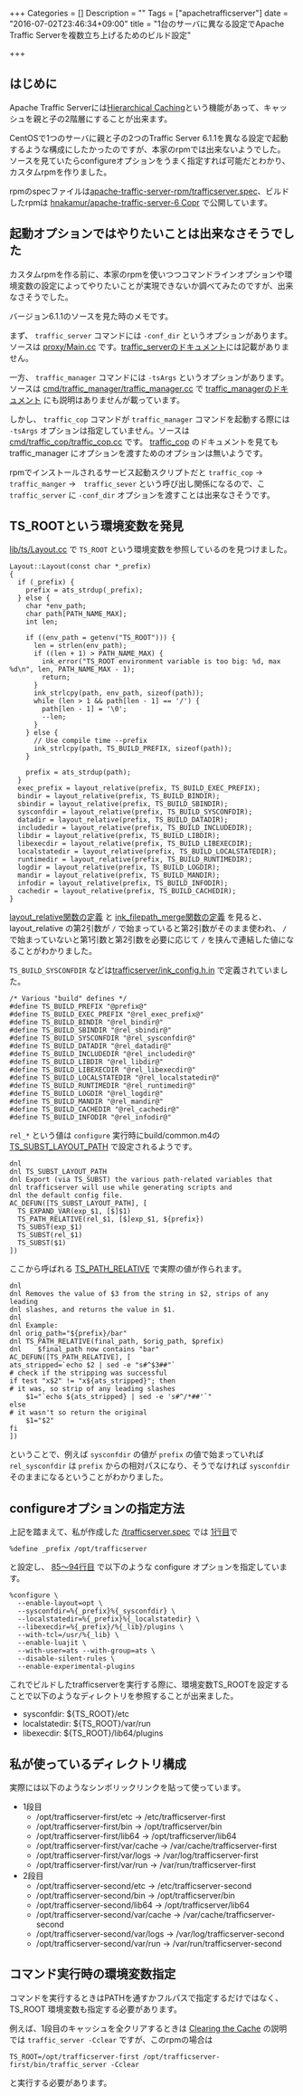 +++
Categories = []
Description = ""
Tags = ["apachetrafficserver"]
date = "2016-07-02T23:46:34+09:00"
title = "1台のサーバに異なる設定でApache Traffic Serverを複数立ち上げるためのビルド設定"

+++
## はじめに
Apache Traffic Serverには[Hierarchical Caching](https://docs.trafficserver.apache.org/en/latest/admin-guide/configuration/hierachical-caching.en.html)という機能があって、キャッシュを親と子の2階層にすることが出来ます。

CentOSで1つのサーバに親と子の2つのTraffic Server 6.1.1を異なる設定で起動するような構成にしたかったのですが、本家のrpmでは出来ないようでした。
ソースを見ていたらconfigureオプションをうまく指定すれば可能だとわかり、カスタムrpmを作りました。

rpmのspecファイルは[apache-traffic-server-rpm/trafficserver.spec](https://github.com/hnakamur/apache-traffic-server-rpm/blob/d1688aec09f6761841bbc638938577cae49beccd/SPECS/trafficserver.spec)、ビルドしたrpmは [hnakamur/apache-traffic-server-6 Copr](https://copr.fedorainfracloud.org/coprs/hnakamur/apache-traffic-server-6/) で公開しています。

## 起動オプションではやりたいことは出来なさそうでした

カスタムrpmを作る前に、本家のrpmを使いつつコマンドラインオプションや環境変数の設定によってやりたいことが実現できないか調べてみたのですが、出来なさそうでした。

バージョン6.1.1のソースを見た時のメモです。

まず、 `traffic_server` コマンドには `-conf_dir` というオプションがあります。ソースは [proxy/Main.cc](https://github.com/apache/trafficserver/blob/6.1.1/proxy/Main.cc#L206) です。[traffic_serverのドキュメント](https://docs.trafficserver.apache.org/en/6.1.x/appendices/command-line/traffic_server.en.html)には記載がありません。

一方、 `traffic_manager` コマンドには `-tsArgs` というオプションがあります。 ソースは [cmd/traffic_manager/traffic_manager.cc](https://github.com/apache/trafficserver/blob/6.1.1/cmd/traffic_manager/traffic_manager.cc#L453) で [traffic_managerのドキュメント](https://docs.trafficserver.apache.org/en/6.1.x/appendices/command-line/traffic_manager.en.html#cmdoption-traffic_manager--tsArgs) にも説明はありませんが載っています。

しかし、 `traffic_cop` コマンドが `traffic_manager` コマンドを起動する際には `-tsArgs` オプションは指定していません。ソースは [cmd/traffic_cop/traffic_cop.cc](https://github.com/apache/trafficserver/blob/6.1.1/cmd/traffic_cop/traffic_cop.cc#L758) です。 [traffic_cop](https://docs.trafficserver.apache.org/en/6.1.x/appendices/command-line/traffic_cop.en.html) のドキュメントを見ても traffic_manager にオプションを渡すためのオプションは無いようです。

rpmでインストールされるサービス起動スクリプトだと `traffic_cop` →　`traffic_manger` →　`traffic_sever` という呼び出し関係になるので、こ `traffic_server`   に `-conf_dir` オプションを渡すことは出来なさそうです。

## TS_ROOTという環境変数を発見

[lib/ts/Layout.cc](https://github.com/apache/trafficserver/blob/6.1.1/lib/ts/Layout.cc#L146-L187) で `TS_ROOT` という環境変数を参照しているのを見つけました。

```
Layout::Layout(const char *_prefix)
{
  if (_prefix) {
    prefix = ats_strdup(_prefix);
  } else {
    char *env_path;
    char path[PATH_NAME_MAX];
    int len;

    if ((env_path = getenv("TS_ROOT"))) {
      len = strlen(env_path);
      if ((len + 1) > PATH_NAME_MAX) {
        ink_error("TS_ROOT environment variable is too big: %d, max %d\n", len, PATH_NAME_MAX - 1);
        return;
      }
      ink_strlcpy(path, env_path, sizeof(path));
      while (len > 1 && path[len - 1] == '/') {
        path[len - 1] = '\0';
        --len;
      }
    } else {
      // Use compile time --prefix
      ink_strlcpy(path, TS_BUILD_PREFIX, sizeof(path));
    }

    prefix = ats_strdup(path);
  }
  exec_prefix = layout_relative(prefix, TS_BUILD_EXEC_PREFIX);
  bindir = layout_relative(prefix, TS_BUILD_BINDIR);
  sbindir = layout_relative(prefix, TS_BUILD_SBINDIR);
  sysconfdir = layout_relative(prefix, TS_BUILD_SYSCONFDIR);
  datadir = layout_relative(prefix, TS_BUILD_DATADIR);
  includedir = layout_relative(prefix, TS_BUILD_INCLUDEDIR);
  libdir = layout_relative(prefix, TS_BUILD_LIBDIR);
  libexecdir = layout_relative(prefix, TS_BUILD_LIBEXECDIR);
  localstatedir = layout_relative(prefix, TS_BUILD_LOCALSTATEDIR);
  runtimedir = layout_relative(prefix, TS_BUILD_RUNTIMEDIR);
  logdir = layout_relative(prefix, TS_BUILD_LOGDIR);
  mandir = layout_relative(prefix, TS_BUILD_MANDIR);
  infodir = layout_relative(prefix, TS_BUILD_INFODIR);
  cachedir = layout_relative(prefix, TS_BUILD_CACHEDIR);
}
```

[layout_relative関数の定義](https://github.com/apache/trafficserver/blob/6.1.1/lib/ts/Layout.cc#L51-L70) と [ink_filepath_merge関数の定義](https://github.com/apache/trafficserver/blob/d6906e2a59858005d09018994262562b03ca24e9/lib/ts/ink_file.cc#L132-L323) を見ると、 layout_relative の第2引数が `/` で始まっていると第2引数がそのまま使われ、 `/` で始まっていないと第1引数と第2引数を必要に応じて `/` を挟んで連結した値になることがわかりました。

`TS_BUILD_SYSCONFDIR` などは[trafficserver/ink_config.h.in](https://github.com/apache/trafficserver/blob/6.1.1/lib/ts/ink_config.h.in#L110-L125) で定義されていました。

```
/* Various "build" defines */
#define TS_BUILD_PREFIX "@prefix@"
#define TS_BUILD_EXEC_PREFIX "@rel_exec_prefix@"
#define TS_BUILD_BINDIR "@rel_bindir@"
#define TS_BUILD_SBINDIR "@rel_sbindir@"
#define TS_BUILD_SYSCONFDIR "@rel_sysconfdir@"
#define TS_BUILD_DATADIR "@rel_datadir@"
#define TS_BUILD_INCLUDEDIR "@rel_includedir@"
#define TS_BUILD_LIBDIR "@rel_libdir@"
#define TS_BUILD_LIBEXECDIR "@rel_libexecdir@"
#define TS_BUILD_LOCALSTATEDIR "@rel_localstatedir@"
#define TS_BUILD_RUNTIMEDIR "@rel_runtimedir@"
#define TS_BUILD_LOGDIR "@rel_logdir@"
#define TS_BUILD_MANDIR "@rel_mandir@"
#define TS_BUILD_CACHEDIR "@rel_cachedir@"
#define TS_BUILD_INFODIR "@rel_infodir@"
```

`rel_*` という値は `configure` 実行時にbuild/common.m4の [TS_SUBST_LAYOUT_PATH](https://github.com/apache/trafficserver/blob/5a0952b01d01ef927a65fc44bac5f68c345747aa/build/common.m4#L252-L263) で設定されるようです。

```
dnl
dnl TS_SUBST_LAYOUT_PATH
dnl Export (via TS_SUBST) the various path-related variables that
dnl trafficserver will use while generating scripts and
dnl the default config file.
AC_DEFUN([TS_SUBST_LAYOUT_PATH], [
  TS_EXPAND_VAR(exp_$1, [$]$1)
  TS_PATH_RELATIVE(rel_$1, [$]exp_$1, ${prefix})
  TS_SUBST(exp_$1)
  TS_SUBST(rel_$1)
  TS_SUBST($1)
])
```

ここから呼ばれる [TS_PATH_RELATIVE](https://github.com/apache/trafficserver/blob/5a0952b01d01ef927a65fc44bac5f68c345747aa/build/common.m4#L223-L241) で実際の値が作られます。

```
dnl
dnl Removes the value of $3 from the string in $2, strips of any leading
dnl slashes, and returns the value in $1.
dnl
dnl Example:
dnl orig_path="${prefix}/bar"
dnl TS_PATH_RELATIVE(final_path, $orig_path, $prefix)
dnl    $final_path now contains "bar"
AC_DEFUN([TS_PATH_RELATIVE], [
ats_stripped=`echo $2 | sed -e "s#^$3##"`
# check if the stripping was successful
if test "x$2" != "x${ats_stripped}"; then
# it was, so strip of any leading slashes
    $1="`echo ${ats_stripped} | sed -e 's#^/*##'`"
else
# it wasn't so return the original
    $1="$2"
fi
])
```

ということで、例えば `sysconfdir` の値が `prefix` の値で始まっていれば `rel_sysconfdir` は `prefix` からの相対パスになり、そうでなければ `sysconfdir` そのままになるということがわかりました。


## configureオプションの指定方法

上記を踏まえて、私が作成した [/trafficserver.spec](https://github.com/hnakamur/apache-traffic-server-rpm/blob/d1688aec09f6761841bbc638938577cae49beccd/SPECS/trafficserver.spec) では [1行目](https://github.com/hnakamur/apache-traffic-server-rpm/blob/d1688aec09f6761841bbc638938577cae49beccd/SPECS/trafficserver.spec#L1)で

```
%define _prefix /opt/trafficserver
```

と設定し、 [85〜94行目](https://github.com/hnakamur/apache-traffic-server-rpm/blob/d1688aec09f6761841bbc638938577cae49beccd/SPECS/trafficserver.spec#L85-L94) で以下のような configure オプションを指定しています。

```
%configure \
  --enable-layout=opt \
  --sysconfdir=%{_prefix}%{_sysconfdir} \
  --localstatedir=%{_prefix}%{_localstatedir} \
  --libexecdir=%{_prefix}/%{_lib}/plugins \
  --with-tcl=/usr/%{_lib} \
  --enable-luajit \
  --with-user=ats --with-group=ats \
  --disable-silent-rules \
  --enable-experimental-plugins
```

これでビルドしたtrafficserverを実行する際に、環境変数TS_ROOTを設定することで以下のようなディレクトリを参照することが出来ました。

* sysconfdir: ${TS_ROOT}/etc
* localstatedir: ${TS_ROOT}/var/run
* libexecdir: ${TS_ROOT}/lib64/plugins

## 私が使っているディレクトリ構成

実際には以下のようなシンボリックリンクを貼って使っています。

* 1段目
    - /opt/trafficserver-first/etc -> /etc/trafficserver-first 
    - /opt/trafficserver-first/bin -> /opt/trafficserver/bin
    - /opt/trafficserver-first/lib64 -> /opt/trafficserver/lib64
    - /opt/trafficserver-first/var/cache -> /var/cache/trafficserver-first
    - /opt/trafficserver-first/var/logs -> /var/log/trafficserver-first
    - /opt/trafficserver-first/var/run -> /var/run/trafficserver-first
* 2段目
    - /opt/trafficserver-second/etc -> /etc/trafficserver-second 
    - /opt/trafficserver-second/bin -> /opt/trafficserver/bin
    - /opt/trafficserver-second/lib64 -> /opt/trafficserver/lib64
    - /opt/trafficserver-second/var/cache -> /var/cache/trafficserver-second
    - /opt/trafficserver-second/var/logs -> /var/log/trafficserver-second
    - /opt/trafficserver-second/var/run -> /var/run/trafficserver-second

## コマンド実行時の環境変数指定

コマンドを実行するときはPATHを通すかフルパスで指定するだけではなく、 TS_ROOT 環境変数も指定する必要があります。

例えば、1段目のキャッシュを全クリアするときは [Clearing the Cache](https://docs.trafficserver.apache.org/en/6.1.x/admin-guide/storage/index.en.html#clearing-the-cache) の説明では `traffic_server -Cclear` ですが、このrpmの場合は

```
TS_ROOT=/opt/trafficserver-first /opt/trafficserver-first/bin/traffic_server -Cclear
```

と実行する必要があります。
